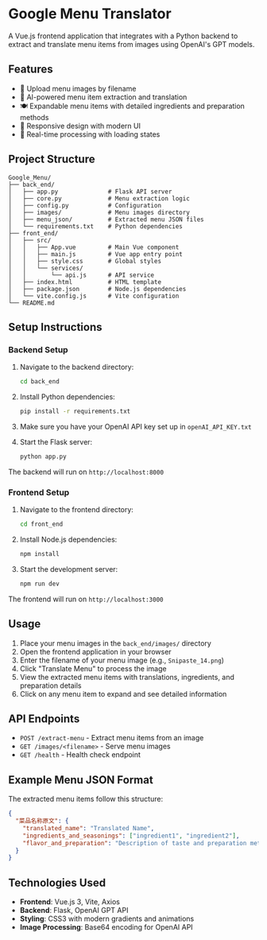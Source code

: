 # Google Menu Translator

A Vue.js frontend application that integrates with a Python backend to extract and translate menu items from images using OpenAI's GPT models.

## Features

- 📸 Upload menu images by filename
- 🤖 AI-powered menu item extraction and translation
- 🍽️ Expandable menu items with detailed ingredients and preparation methods
- 📱 Responsive design with modern UI
- 🔄 Real-time processing with loading states

## Project Structure

```
Google_Menu/
├── back_end/
│   ├── app.py              # Flask API server
│   ├── core.py             # Menu extraction logic
│   ├── config.py           # Configuration
│   ├── images/             # Menu images directory
│   ├── menu_json/          # Extracted menu JSON files
│   └── requirements.txt    # Python dependencies
├── front_end/
│   ├── src/
│   │   ├── App.vue         # Main Vue component
│   │   ├── main.js         # Vue app entry point
│   │   ├── style.css       # Global styles
│   │   └── services/
│   │       └── api.js      # API service
│   ├── index.html          # HTML template
│   ├── package.json        # Node.js dependencies
│   └── vite.config.js      # Vite configuration
└── README.md
```

## Setup Instructions

### Backend Setup

1. Navigate to the backend directory:
   ```bash
   cd back_end
   ```

2. Install Python dependencies:
   ```bash
   pip install -r requirements.txt
   ```

3. Make sure you have your OpenAI API key set up in `openAI_API_KEY.txt`

4. Start the Flask server:
   ```bash
   python app.py
   ```

The backend will run on `http://localhost:8000`

### Frontend Setup

1. Navigate to the frontend directory:
   ```bash
   cd front_end
   ```

2. Install Node.js dependencies:
   ```bash
   npm install
   ```

3. Start the development server:
   ```bash
   npm run dev
   ```

The frontend will run on `http://localhost:3000`

## Usage

1. Place your menu images in the `back_end/images/` directory
2. Open the frontend application in your browser
3. Enter the filename of your menu image (e.g., `Snipaste_14.png`)
4. Click "Translate Menu" to process the image
5. View the extracted menu items with translations, ingredients, and preparation details
6. Click on any menu item to expand and see detailed information

## API Endpoints

- `POST /extract-menu` - Extract menu items from an image
- `GET /images/<filename>` - Serve menu images
- `GET /health` - Health check endpoint

## Example Menu JSON Format

The extracted menu items follow this structure:

```json
{
  "菜品名称原文": {
    "translated_name": "Translated Name",
    "ingredients_and_seasonings": ["ingredient1", "ingredient2"],
    "flavor_and_preparation": "Description of taste and preparation method"
  }
}
```

## Technologies Used

- **Frontend**: Vue.js 3, Vite, Axios
- **Backend**: Flask, OpenAI GPT API
- **Styling**: CSS3 with modern gradients and animations
- **Image Processing**: Base64 encoding for OpenAI API
